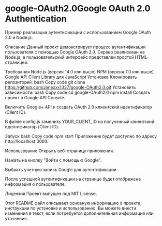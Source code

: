 # google-OAuth2.0Google OAuth 2.0 Authentication 
Пример реализации аутентификации с использованием Google OAuth 2.0 и Node.js.

Описание
Данный проект демонстрирует процесс аутентификации пользователя с помощью Google OAuth 2.0. Сервер реализован на Node.js, а пользовательский интерфейс представлен простой HTML-страницей.

Требования
Node.js (версия 14.0 или выше)
NPM (версия 7.0 или выше)
Google API Client Library для JavaScript
Установка
Клонировать репозиторий:
bash
Copy code
git clone https://github.com/Janexxx1337/google-OAuth2.0.git
Установить зависимости:
bash
Copy code
cd google-OAuth2.0
npm install
Создать проект в Google API Console.

Включить Google+ API и создать OAuth 2.0 клиентский идентификатор (Client ID).

В файле config.js заменить YOUR_CLIENT_ID на полученный клиентский идентификатор (Client ID).

Запуск
bash
Copy code
npm start
Приложение будет доступно по адресу http://localhost:3000.

Использование
Открыть веб-страницу приложения.

Нажать на кнопку "Войти с помощью Google".

Выбрать учетную запись Google для аутентификации.

После успешной аутентификации на странице будет отображена информация о пользователе.

Лицензия
Проект выпущен под MIT License.

Этот README файл описывает основную информацию о проекте, инструкции по установке и использованию. Вы можете внести изменения в текст, если потребуется дополнительная информация или уточнения.
